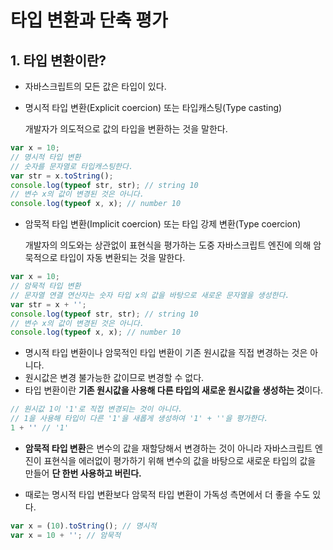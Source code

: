 # 타입 변환과 단축 평가

## 1. 타입 변환이란?

- 자바스크립트의 모든 값은 타입이 있다.

- 명시적 타입 변환(Explicit coercion) 또는 타입캐스팅(Type casting)

  개발자가 의도적으로 값의 타입을 변환하는 것을 말한다.

```javascript
var x = 10;
// 명시적 타입 변환
// 숫자를 문자열로 타입캐스팅한다.
var str = x.toString();
console.log(typeof str, str); // string 10
// 변수 x의 값이 변경된 것은 아니다.
console.log(typeof x, x); // number 10
```



- 암묵적 타입 변환(Implicit coercion) 또는 타입 강제 변환(Type coercion)

  개발자의 의도와는 상관없이 표현식을 평가하는 도중 자바스크립트 엔진에 의해 암묵적으로 타입이 자동 변환되는 것을 말한다.

```javascript
var x = 10;
// 암묵적 타입 변환
// 문자열 연결 연산자는 숫자 타입 x의 값을 바탕으로 새로운 문자열을 생성한다.
var str = x + '';
console.log(typeof str, str); // string 10
// 변수 x의 값이 변경된 것은 아니다.
console.log(typeof x, x); // number 10
```

- 명시적 타입 변환이나 암묵적인 타입 변환이 기존 원시값을 직접 변경하는 것은 아니다.
- 원시값은 변경 불가능한 값이므로 변경할 수 없다.
- 타입 변환이란 **기존 원시값을 사용해 다른 타입의 새로운 원시값을 생성하는 것**이다.

```javascript
// 원시값 1이 '1'로 직접 변경되는 것이 아니다.
// 1을 사용해 타입이 다른 '1'을 새롭게 생성하여 '1' + ''을 평가한다.
1 + '' // '1'
```



- **암묵적 타입 변환**은 변수의 값을 재할당해서 변경하는 것이 아니라 자바스크립트 엔진이 표현식을 에러없이 평가하기 위해 변수의 값을 바탕으로 새로운 타입의 값을 만들어 **단 한번 사용하고 버린다.**

- 때로는 명시적 타입 변환보다 암묵적 타입 변환이 가독성 측면에서 더 좋을 수도 있다.

```javascript
var x = (10).toString(); // 명시적
var x = 10 + ''; // 암묵적
```

